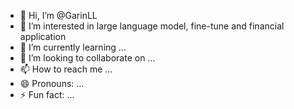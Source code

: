 - 👋 Hi, I’m @GarinLL
- 👀 I’m interested in large language model, fine-tune and financial application
- 🌱 I’m currently learning ...
- 💞️ I’m looking to collaborate on ...
- 📫 How to reach me ...
- 😄 Pronouns: ...
- ⚡ Fun fact: ...

<!---
GarinLL/GarinLL is a ✨ special ✨ repository because its `README.md` (this file) appears on your GitHub profile.
You can click the Preview link to take a look at your changes.
--->
